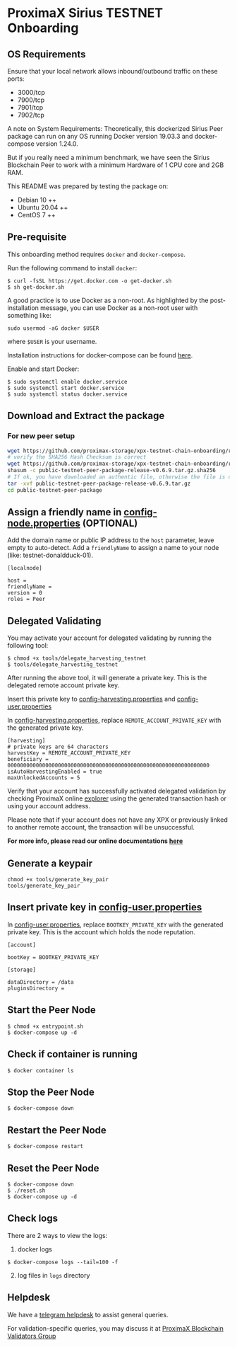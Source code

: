 # ProximaX Sirius TESTNET Onboarding

## OS Requirements
Ensure that your local network allows inbound/outbound traffic on these ports:
- 3000/tcp
- 7900/tcp
- 7901/tcp
- 7902/tcp

A note on System Requirements:
Theoretically, this dockerized Sirius Peer package can run on any OS running Docker version 19.03.3 and docker-compose version 1.24.0.

But if you really need a minimum benchmark, we have seen the Sirius Blockchain Peer to work with a minimum Hardware of 1 CPU core and 2GB RAM.

This README was prepared by testing the package on:
- Debian 10 ++
- Ubuntu 20.04 ++
- CentOS 7 ++

## Pre-requisite
This onboarding method requires `docker` and `docker-compose`.  

Run the following command to install `docker`:
```
$ curl -fsSL https://get.docker.com -o get-docker.sh
$ sh get-docker.sh
```

A good practice is to use Docker as a non-root.  As highlighted by the post-installation message, you can use Docker as a non-root user with something like:
```
sudo usermod -aG docker $USER
```
where `$USER` is your username.

Installation instructions for docker-compose can be found [here](https://docs.docker.com/compose/install/). 

Enable and start Docker:
```
$ sudo systemctl enable docker.service
$ sudo systemctl start docker.service
$ sudo systemctl status docker.service
```

## Download and Extract the package

### For new peer setup

```sh
wget https://github.com/proximax-storage/xpx-testnet-chain-onboarding/releases/download/release-v0.6.9/public-testnet-peer-package-release-v0.6.9.tar.gz
# verify the SHA256 Hash Checksum is correct
wget https://github.com/proximax-storage/xpx-testnet-chain-onboarding/releases/download/release-v0.6.9/public-testnet-peer-package-release-v0.6.9.tar.gz.sha256
shasum -c public-testnet-peer-package-release-v0.6.9.tar.gz.sha256
# If ok, you have downloaded an authentic file, otherwise the file is corrupted.
tar -xvf public-testnet-peer-package-release-v0.6.9.tar.gz
cd public-testnet-peer-package
```

## Assign a friendly name in  [config-node.properties](resources/config-node.properties) (OPTIONAL)

Add the domain name or public IP address to the `host` parameter, leave empty to auto-detect. Add a `friendlyName` to assign a name to your node (like: testnet-donaldduck-01).

```
[localnode]

host =
friendlyName =
version = 0
roles = Peer
```

## Delegated Validating

You may activate your account for delegated validating by running the following tool:
```
$ chmod +x tools/delegate_harvesting_testnet
$ tools/delegate_harvesting_testnet
```

After running the above tool, it will generate a private key.  This is the delegated remote account private key.

Insert this private key to [config-harvesting.properties](resources/config-harvesting.properties) and [config-user.properties](resources/config-user.properties)

In [config-harvesting.properties](resources/config-harvesting.properties), replace `REMOTE_ACCOUNT_PRIVATE_KEY` with the generated private key.

```
[harvesting]
# private keys are 64 characters
harvestKey = REMOTE_ACCOUNT_PRIVATE_KEY
beneficiary = 0000000000000000000000000000000000000000000000000000000000000000
isAutoHarvestingEnabled = true
maxUnlockedAccounts = 5
```

Verify that your account has successfully activated delegated validation by checking ProximaX online [explorer](https://bctestnetexplorer.xpxsirius.io) using the generated transaction hash or using your account address.

Please note that if your account does not have any XPX or previously linked to another remote account, the transaction will be unsuccessful.

**For more info, please read our online documentations [here](https://bcdocs.xpxsirius.io/docs/protocol/validating/)**

## Generate a keypair
```
chmod +x tools/generate_key_pair
tools/generate_key_pair
```

## Insert private key in [config-user.properties](resources/config-user.properties)

In [config-user.properties](resources/config-user.properties), replace `BOOTKEY_PRIVATE_KEY` with the generated private key.  This is the account which holds the node reputation.

```
[account]

bootKey = BOOTKEY_PRIVATE_KEY 

[storage]

dataDirectory = /data
pluginsDirectory = 
```

## Start the Peer Node
```
$ chmod +x entrypoint.sh
$ docker-compose up -d
```

## Check if container is running
```
$ docker container ls
```

## Stop the Peer Node
```
$ docker-compose down
```

## Restart the Peer Node
```
$ docker-compose restart
```

## Reset the Peer Node
```
$ docker-compose down
$ ./reset.sh
$ docker-compose up -d
```

## Check logs
There are 2 ways to view the logs:
1. docker logs
```
$ docker-compose logs --tail=100 -f
```

2. log files in `logs` directory

## Helpdesk
We have a [telegram helpdesk](https://t.me/proximaxhelpdesk) to assist general queries.

For validation-specific queries, you may discuss it at [ProximaX Blockchain Validators Group](https://t.me/xpxtestnetvalidator)
